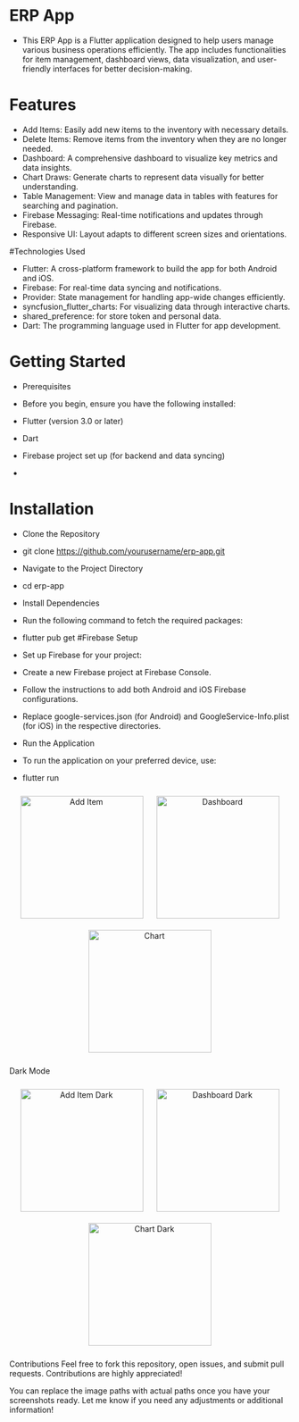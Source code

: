 # ERP App
- This ERP App is a Flutter application designed to help users manage various business operations efficiently. The app includes functionalities for item management, dashboard views, data visualization, and user-friendly interfaces for better decision-making.

# Features
- Add Items: Easily add new items to the inventory with necessary details.
- Delete Items: Remove items from the inventory when they are no longer needed.
- Dashboard: A comprehensive dashboard to visualize key metrics and data insights.
- Chart Draws: Generate charts to represent data visually for better understanding.
- Table Management: View and manage data in tables with features for searching and pagination.
- Firebase Messaging: Real-time notifications and updates through Firebase.
- Responsive UI: Layout adapts to different screen sizes and orientations.
  
#Technologies Used
- Flutter: A cross-platform framework to build the app for both Android and iOS.
- Firebase: For real-time data syncing and notifications.
- Provider: State management for handling app-wide changes efficiently.
- syncfusion_flutter_charts: For visualizing data through interactive charts.
- shared_preference: for store token and personal data.
- Dart: The programming language used in Flutter for app development.
# Getting Started
- Prerequisites
- Before you begin, ensure you have the following installed:

- Flutter (version 3.0 or later)
- Dart
- Firebase project set up (for backend and data syncing)
- 
# Installation
- Clone the Repository

- git clone https://github.com/yourusername/erp-app.git
- Navigate to the Project Directory


- cd erp-app
- Install Dependencies

- Run the following command to fetch the required packages:


- flutter pub get
#Firebase Setup

- Set up Firebase for your project:
- Create a new Firebase project at Firebase Console.
- Follow the instructions to add both Android and iOS Firebase configurations.
- Replace google-services.json (for Android) and GoogleService-Info.plist (for iOS) in the respective directories.
- Run the Application

- To run the application on your preferred device, use:


- flutter run
<p align="center"> <img src="path/to/your/image1.png" alt="Add Item" width="220" style="margin: 10px;"/> <img src="path/to/your/image2.png" alt="Dashboard" width="220" style="margin: 10px;"/> <img src="path/to/your/image3.png" alt="Chart" width="220" style="margin: 10px;"/> </p>
Dark Mode
<p align="center"> <img src="path/to/your/image4.png" alt="Add Item Dark" width="220" style="margin: 10px;"/> <img src="path/to/your/image5.png" alt="Dashboard Dark" width="220" style="margin: 10px;"/> <img src="path/to/your/image6.png" alt="Chart Dark" width="220" style="margin: 10px;"/> </p>
Contributions
Feel free to fork this repository, open issues, and submit pull requests. Contributions are highly appreciated!

You can replace the image paths with actual paths once you have your screenshots ready. Let me know if you need any adjustments or additional information!
